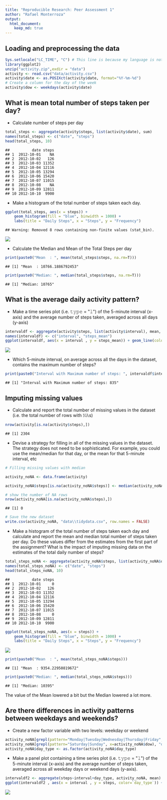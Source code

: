 ```yaml
---
title: "Reproducible Research: Peer Assessment 1"
author: "Rafael Monterroza"
output: 
  html_document:
    keep_md: true
---
```



## Loading and preprocessing the data


```r
Sys.setlocale("LC_TIME", "C") # This line is because my language is not english
library(ggplot2)
unzip("activity.zip",exdir = "data")
activity <- read.csv("data/activity.csv")
activity$date <- as.POSIXct(activity$date, format="%Y-%m-%d")
# Create a column for the day of the week
activity$dow <- weekdays(activity$date)
```


## What is mean total number of steps taken per day?

* Calculate number of steps per day


```r
total_steps <- aggregate(activity$steps, list(activity$date), sum)
names(total_steps) <- c("date", "steps")
head(total_steps, 10)
```

```
##          date steps
## 1  2012-10-01    NA
## 2  2012-10-02   126
## 3  2012-10-03 11352
## 4  2012-10-04 12116
## 5  2012-10-05 13294
## 6  2012-10-06 15420
## 7  2012-10-07 11015
## 8  2012-10-08    NA
## 9  2012-10-09 12811
## 10 2012-10-10  9900
```

* Make a histogram of the total number of steps taken each day.


```r
ggplot(total_steps, aes(x = steps)) +
    geom_histogram(fill = "blue", binwidth = 1000) +
    labs(title = "Daily Steps", x = "Steps", y = "Frequency")
```

```
## Warning: Removed 8 rows containing non-finite values (stat_bin).
```

![](PA1_template_files/figure-html/steps_histogram-1.png)<!-- -->

* Calculate the Median and Mean of the Total Steps per day


```r
print(paste0("Mean  : ", mean(total_steps$steps, na.rm=T)))
```

```
## [1] "Mean  : 10766.1886792453"
```

```r
print(paste0("Median: ", median(total_steps$steps, na.rm=T)))
```

```
## [1] "Median: 10765"
```

## What is the average daily activity pattern?

* Make a time series plot (i.e. 𝚝𝚢𝚙𝚎 = "𝚕") of the 5-minute interval (x-axis) and the average number of steps taken, averaged across all days (y-axis)


```r
intervaldf <- aggregate(activity$steps, list(activity$interval), mean, na.rm=T)
names(intervaldf) <- c("interval", "steps_mean")
ggplot(intervaldf, aes(x = interval , y = steps_mean)) + geom_line(color="blue", size=1) + labs(title = "Avg. Daily Steps", x = "Interval", y = "Avg. Steps per day")
```

![](PA1_template_files/figure-html/timeseries-1.png)<!-- -->

* Which 5-minute interval, on average across all the days in the dataset, contains the maximum number of steps?


```r
print(paste0("Interval with Maximum number of steps: ", intervaldf$interval[intervaldf$steps_mean == max(intervaldf$steps_mean)]))
```

```
## [1] "Interval with Maximum number of steps: 835"
```

## Imputing missing values

* Calculate and report the total number of missing values in the dataset (i.e. the total number of rows with 𝙽𝙰s)


```r
nrow(activity[is.na(activity$steps),])
```

```
## [1] 2304
```

* Devise a strategy for filling in all of the missing values in the dataset. The strategy does not need to be sophisticated. For example, you could use the mean/median for that day, or the mean for that 5-minute interval, etc


```r
# Filling missing values with median

activity_noNA <- data.frame(activity)

activity_noNA$steps[is.na(activity_noNA$steps)] <- median(activity_noNA$steps, na.rm=TRUE)

# show the number of NA rows
nrow(activity_noNA[is.na(activity_noNA$steps),])
```

```
## [1] 0
```

```r
# Save the new dataset
write.csv(activity_noNA, "data\\tidydata.csv", row.names = FALSE)
```

* Make a histogram of the total number of steps taken each day and calculate and report the mean and median total number of steps taken per day. Do these values differ from the estimates from the first part of the assignment? What is the impact of imputing missing data on the estimates of the total daily number of steps?


```r
total_steps_noNA <- aggregate(activity_noNA$steps, list(activity_noNA$date), sum)
names(total_steps_noNA) <- c("date", "steps")
head(total_steps_noNA, 10)
```

```
##          date steps
## 1  2012-10-01     0
## 2  2012-10-02   126
## 3  2012-10-03 11352
## 4  2012-10-04 12116
## 5  2012-10-05 13294
## 6  2012-10-06 15420
## 7  2012-10-07 11015
## 8  2012-10-08     0
## 9  2012-10-09 12811
## 10 2012-10-10  9900
```



```r
ggplot(total_steps_noNA, aes(x = steps)) +
    geom_histogram(fill = "blue", binwidth = 1000) +
    labs(title = "Daily Steps", x = "Steps", y = "Frequency")
```

![](PA1_template_files/figure-html/steps_histogram2-1.png)<!-- -->



```r
print(paste0("Mean  : ", mean(total_steps_noNA$steps)))
```

```
## [1] "Mean  : 9354.22950819672"
```

```r
print(paste0("Median: ", median(total_steps_noNA$steps)))
```

```
## [1] "Median: 10395"
```

The value of the Mean lowered a bit but the Median lowered a lot more.

## Are there differences in activity patterns between weekdays and weekends?

* Create a new factor variable with two levels: weekday or weekend


```r
activity_noNA[grepl(pattern="Monday|Tuesday|Wednesday|Thursday|Friday", x=activity_noNA$dow), "day_type"] <- "weekday"
activity_noNA[grepl(pattern="Saturday|Sunday", x=activity_noNA$dow), "day_type"] <- "weekend"
activity_noNA$day_type <- as.factor(activity_noNA$day_type)
```

* Make a panel plot containing a time series plot (i.e. 𝚝𝚢𝚙𝚎 = "𝚕") of the 5-minute interval (x-axis) and the average number of steps taken, averaged across all weekday days or weekend days (y-axis).


```r
intervaldf2 <- aggregate(steps~interval+day_type, activity_noNA, mean)
ggplot(intervaldf2 , aes(x = interval , y = steps, color=`day_type`)) + geom_line() + labs(title = "Avg. Daily Steps by Weektype", x = "Interval", y = "No. of Steps") + facet_wrap(~`day_type` , ncol = 1, nrow=2)
```

![](PA1_template_files/figure-html/panelplot-1.png)<!-- -->

